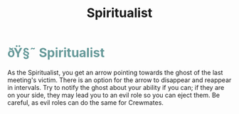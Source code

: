 ﻿---
lang: en-US
title: Spiritualist
prev: Socialite
next: Spy
---
# <font color="#669999">ðŸ§˜ <b>Spiritualist</b></font> <Badge text="Support" type="tip" vertical="middle"/>

As the Spiritualist, you get an arrow pointing towards the ghost of the last meeting's victim. There is an option for the arrow to disappear and reappear in intervals. Try to notify the ghost about your ability if you can; if they are on your side, they may lead you to an evil role so you can eject them. Be careful, as evil roles can do the same for Crewmates.